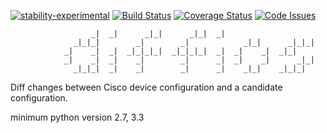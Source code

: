 [![stability-experimental](https://img.shields.io/badge/stability-experimental-orange.svg)](https://github.com/emersion/stability-badges#experimental) [![Build Status](https://travis-ci.org/bordeltabernacle/diffios.svg?branch=master)](https://travis-ci.org/bordeltabernacle/diffios) [![Coverage Status](https://coveralls.io/repos/github/bordeltabernacle/diffios/badge.svg?branch=master)](https://coveralls.io/github/bordeltabernacle/diffios?branch=master) [![Code Issues](https://www.quantifiedcode.com/api/v1/project/04b61eeff2484472b673079338c87c4a/badge.svg)](https://www.quantifiedcode.com/app/project/04b61eeff2484472b673079338c87c4a)


```
                  _|  _|      _|_|      _|_|  _|
              _|_|_|        _|        _|            _|_|      _|_|_|
            _|    _|  _|  _|_|_|_|  _|_|_|_|  _|  _|    _|  _|_|
            _|    _|  _|    _|        _|      _|  _|    _|      _|_|
              _|_|_|  _|    _|        _|      _|    _|_|    _|_|_|
```


Diff changes between Cisco device configuration and a candidate configuration.

minimum python version 2.7, 3.3
